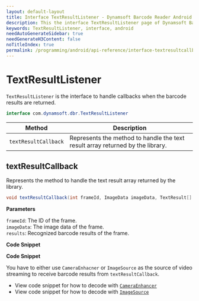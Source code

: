 ```yaml
---
layout: default-layout
title: Interface TextResultListener - Dynamsoft Barcode Reader Android API Reference
description: This the interface TextResultListener page of Dynamsoft Barcode Reader for Android SDK.
keywords: TextResultListener, interface, android
needAutoGenerateSidebar: true
needGenerateH3Content: false
noTitleIndex: true
permalink: /programming/android/api-reference/interface-textresultcallback-v9.6.20.html
---
```


# TextResultListener

`TextResultListener` is the interface to handle callbacks when the barcode results are returned.

```java
interface com.dynamsoft.dbr.TextResultListener
```

| Method | Description |
| ------ | ----------- |
| `textResultCallback` | Represents the method to handle the text result array returned by the library. |

## textResultCallback

Represents the method to handle the text result array returned by the library.

```java
void textResultCallback(int frameId, ImageData imageData, TextResult[] results);
```

**Parameters**

`frameId`: The ID of the frame.  
`imageData`: The image data of the frame.  
`results`: Recognized barcode results of the frame.

**Code Snippet**

**Code Snippet**

You have to either use `CameraEnhacner` or `ImageSource` as the source of video streaming to receive barcode results from `textResultCallback`.

- View code snippet for how to decode with [`CameraEnhancer`](primary-video.html#setcameraenhancer)
- View code snippet for how to decode with [`ImageSource`](primary-video.html#setimagesource)
